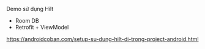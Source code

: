 Demo sử dụng Hilt
- Room DB
- Retrofit + ViewModel

https://androidcoban.com/setup-su-dung-hilt-di-trong-project-android.html
